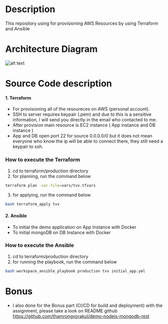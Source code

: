 # Description
This repository using for provisioning AWS Resources by using Terraform and Ansible

# Architecture Diagram
![alt text](https://personalbucketan.s3-ap-southeast-1.amazonaws.com/TVV_Architecture.png)

# Source Code description
#### 1. Terraform
- For provisioning all of the resoureces on AWS (personal account).
- SSH to server requires keypair (.pem) and due to this is a sensitive information, I will send you directly in the email who contacted to me.
- After provision main resource is EC2 instance ( App instance and DB instance )
- App and DB open port 22 for source 0.0.0.0/0 but it does not mean everyone who know the ip will be able to connect there, they still need a keypair to ssh.

### How to execute the Terraform
1. cd to terraform/production directory 
2. for planning, run the command below
```sh
terraform plan -var-file=vars/tvv.tfvars
```
3. for applying, run the command below
```sh
bash terraform_apply tvv
```
#### 2. Ansible
- To initial the demo application on App Instance with Docker 
- To initial mongoDB on DB Instance with Docker

### How to execute the Ansible
1. cd to terraform/production directory 
2. for running the playbook, run the command below
```sh
bash workspace_ansible_playbook production tvv initial_app.yml
```

# Bonus
- I also done for the Bonus part (CI/CD for build and deployment) with the assignment, please take a look on README github  <https://github.com/thamrongvorakul/demo-nodejs-mongodb-rest>
